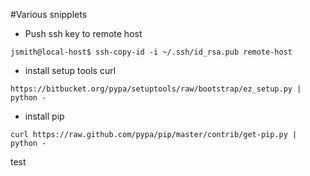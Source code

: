 #Various snipplets

* Push ssh key to remote host
```shell
jsmith@local-host$ ssh-copy-id -i ~/.ssh/id_rsa.pub remote-host
```

* install setup tools curl 
```
https://bitbucket.org/pypa/setuptools/raw/bootstrap/ez_setup.py | python -
```
* install pip
```
curl https://raw.github.com/pypa/pip/master/contrib/get-pip.py | python -
```

test